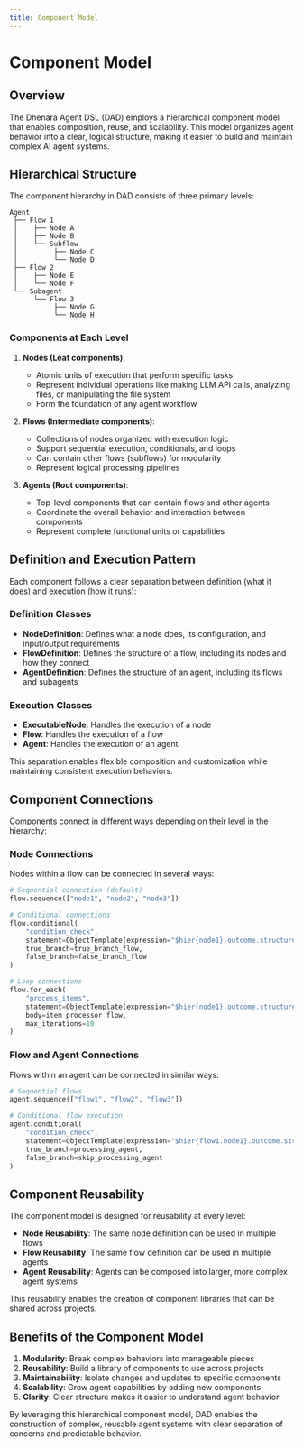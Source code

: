 ```yaml
---
title: Component Model
---
```


# Component Model

## Overview

The Dhenara Agent DSL (DAD) employs a hierarchical component model that enables composition, reuse, and scalability.
This model organizes agent behavior into a clear, logical structure, making it easier to build and maintain complex AI
agent systems.

## Hierarchical Structure

The component hierarchy in DAD consists of three primary levels:

```
Agent
 ├── Flow 1
 │    ├── Node A
 │    ├── Node B
 │    └── Subflow
 │         ├── Node C
 │         └── Node D
 ├── Flow 2
 │    ├── Node E
 │    └── Node F
 └── Subagent
      └── Flow 3
           ├── Node G
           └── Node H
```

### Components at Each Level

1. **Nodes (Leaf components)**:

   - Atomic units of execution that perform specific tasks
   - Represent individual operations like making LLM API calls, analyzing files, or manipulating the file system
   - Form the foundation of any agent workflow

2. **Flows (Intermediate components)**:

   - Collections of nodes organized with execution logic
   - Support sequential execution, conditionals, and loops
   - Can contain other flows (subflows) for modularity
   - Represent logical processing pipelines

3. **Agents (Root components)**:
   - Top-level components that can contain flows and other agents
   - Coordinate the overall behavior and interaction between components
   - Represent complete functional units or capabilities

## Definition and Execution Pattern

Each component follows a clear separation between definition (what it does) and execution (how it runs):

### Definition Classes

- **NodeDefinition**: Defines what a node does, its configuration, and input/output requirements
- **FlowDefinition**: Defines the structure of a flow, including its nodes and how they connect
- **AgentDefinition**: Defines the structure of an agent, including its flows and subagents

### Execution Classes

- **ExecutableNode**: Handles the execution of a node
- **Flow**: Handles the execution of a flow
- **Agent**: Handles the execution of an agent

This separation enables flexible composition and customization while maintaining consistent execution behaviors.

## Component Connections

Components connect in different ways depending on their level in the hierarchy:

### Node Connections

Nodes within a flow can be connected in several ways:

```python
# Sequential connection (default)
flow.sequence(["node1", "node2", "node3"])

# Conditional connections
flow.conditional(
    "condition_check",
    statement=ObjectTemplate(expression="$hier{node1}.outcome.structured.success == True"),
    true_branch=true_branch_flow,
    false_branch=false_branch_flow
)

# Loop connections
flow.for_each(
    "process_items",
    statement=ObjectTemplate(expression="$hier{node1}.outcome.structured.items"),
    body=item_processor_flow,
    max_iterations=10
)
```

### Flow and Agent Connections

Flows within an agent can be connected in similar ways:

```python
# Sequential flows
agent.sequence(["flow1", "flow2", "flow3"])

# Conditional flow execution
agent.conditional(
    "condition_check",
    statement=ObjectTemplate(expression="$hier{flow1.node1}.outcome.structured.requires_processing"),
    true_branch=processing_agent,
    false_branch=skip_processing_agent
)
```

## Component Reusability

The component model is designed for reusability at every level:

- **Node Reusability**: The same node definition can be used in multiple flows
- **Flow Reusability**: The same flow definition can be used in multiple agents
- **Agent Reusability**: Agents can be composed into larger, more complex agent systems

This reusability enables the creation of component libraries that can be shared across projects.

## Benefits of the Component Model

1. **Modularity**: Break complex behaviors into manageable pieces
2. **Reusability**: Build a library of components to use across projects
3. **Maintainability**: Isolate changes and updates to specific components
4. **Scalability**: Grow agent capabilities by adding new components
5. **Clarity**: Clear structure makes it easier to understand agent behavior

By leveraging this hierarchical component model, DAD enables the construction of complex, reusable agent systems with
clear separation of concerns and predictable behavior.
